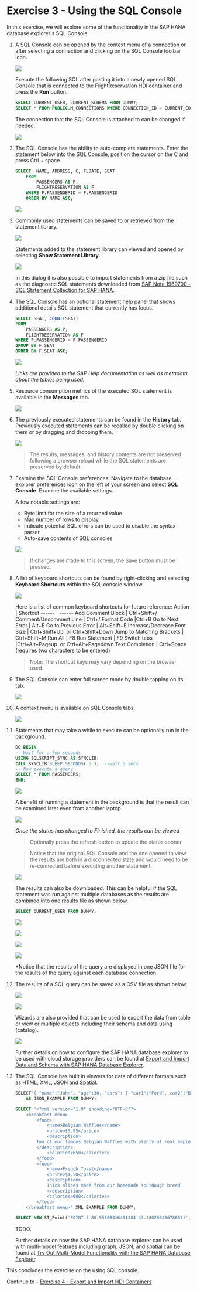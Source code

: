 # Exercise 3 - Using the SQL Console
In this exercise, we will explore some of the functionality in the SAP HANA database explorer's SQL Console. 

1. A SQL Console can be opened by the context menu of a connection or after selecting a connection and clicking on the SQL Console toolbar icon.  

    ![](images/OpenSQLConsole.png)

    Execute the following SQL after pasting it into a newly opened SQL Console that is connected to the FlightReservation HDI container and press the **Run** button.

    ```SQL
    SELECT CURRENT_USER, CURRENT_SCHEMA FROM DUMMY;
    SELECT * FROM PUBLIC.M_CONNECTIONS WHERE CONNECTION_ID = CURRENT_CONNECTION;
    ```

    The connection that the SQL Console is attached to can be changed if needed.

    ![](images/ChangeConnection.png)

2. The SQL Console has the ability to auto-complete statements.  Enter the statement below into the SQL Console, position the cursor on the C and press Ctrl + space.

    ```SQL
    SELECT 	NAME, ADDRESS, C, FLDATE, SEAT
        FROM 
            PASSENGERS AS P,
            FLIGHTRESERVATION AS F
        WHERE P.PASSENGERID = F.PASSENGERID
        ORDER BY NAME ASC;
    ```

    ![](images/AutoComplete.png)


3. Commonly used statements can be saved to or retrieved from the statement library.  

    ![](images/StatementLibrary.png)

    Statements added to the statement library can viewed and opened by selecting **Show Statement Library**.  
    
    ![](images/StatementLibraryShow.png)

    In this dialog it is also possible to import statements from a zip file such as the 
    diagnostic SQL statements downloaded from [SAP Note 1969700 - SQL Statement Collection for SAP HANA](https://launchpad.support.sap.com/#/notes/1969700).

4. The SQL Console has an optional statement help panel that shows additional details SQL statement that currently has focus.  

    ```SQL
    SELECT SEAT, COUNT(SEAT)
    FROM 
        PASSENGERS AS P,
        FLIGHTRESERVATION AS F
    WHERE P.PASSENGERID = F.PASSENGERID 
    GROUP BY F.SEAT
    ORDER BY F.SEAT ASC;
    ```

    ![](images/StatementHelpPanel.png)
    
    *Links are provided to the SAP Help documentation as well as metadata about the tables being used.* 
    
5. Resource consumption metrics of the executed SQL statement is available in the **Messages** tab.

    ![](images/Messages.png)

6. The previously executed statements can be found in the **History** tab.  Previously executed statements can be recalled by double clicking on them or by dragging and dropping them.

    ![](images/History.png)

    >The results, messages, and history contents are not preserved following a browser reload while the SQL statements are preserved by default.

7. Examine the SQL Console preferences.  Navigate to the database explorer preferences icon on the left of your screen and select **SQL Console**. Examine the available settings.  

    A few notable settings are:
    * Byte limit for the size of a returned value
    * Max number of rows to display
    * Indicate potential SQL errors can be used to disable the syntax parser
    * Auto-save contents of SQL consoles
   
   ![](images/DBX_Settings.png)

   >If changes are made to this screen, the Save button must be pressed.

8.  A list of keyboard shortcuts can be found by right-clicking and selecting **Keyboard Shortcuts** within the SQL console window.

    ![](images/KeyboardShortcuts.png)

    Here is a list of common keyboard shortcuts for future reference:
    Action | Shortcut
    ------ | ------
    Add Comment Block | Ctrl+Shift+/
    Comment/Uncomment Line | Ctrl+/
    Format Code	|Ctrl+B
    Go to Next Error | Alt+E
    Go to Previous Error | Alt+Shift+E
    Increase/Decrease Font Size | Ctrl+Shift+Up  or Ctrl+Shift+Down
    Jump to Matching Brackets | Ctrl+Shift+M
    Run All | F8
    Run Statement |	F9
    Switch tabs	|Ctrl+Alt+Pageup  or Ctrl+Alt+Pagedown
    Text Completion | Ctrl+Space (requires two characters to be entered)

    >Note: The shortcut keys may vary depending on the browser used.

9. The SQL Console can enter full screen mode by double tapping on its tab.  

    ![](images/FullScreen.png)

10. A context menu is available on SQL Console tabs.

    ![](images/SQLConsoleContextMenu.png)

11. Statements that may take a while to execute can be optionally run in the background.

    ```SQL
    DO BEGIN
    -- Wait for a few seconds
    USING SQLSCRIPT_SYNC AS SYNCLIB;
    CALL SYNCLIB:SLEEP_SECONDS( 5 );  --wait 5 secs
    -- Now execute a query
    SELECT * FROM PASSENGERS;
    END;
    ```

    ![](images/RunInBackground.png)

    A benefit of running a statement in the background is that the result can be examined later even from another laptop.

    ![](images/ViewBackgroundResults.png)
    
    *Once the status has changed to Finished, the results can be viewed*
    
    >Optionally press the refresh button to update the status sooner.

    >Notice that the original SQL Console and the one opened to view the results are both in a disconnected state and would need to be re-connected before executing another statement.

    ![](images/ViewBackgroundResults2.png)

    The results can also be downloaded.  This can be helpful if the SQL statement was run against multiple databases as the results are combined into one results file as shown below.

    ```SQL
    SELECT CURRENT_USER FROM DUMMY;
    ```

    ![](images/RunOnMultipleDatabases.png)

    ![](images/RunOnMultipleDatabases2.png)

    ![](images/RunOnMultipleDatabases4.png)

    ![](images/RunOnMultipleDatabases3.png)

    *Notice that the results of the query are displayed in one JSON file for the results of the query against each database connection.

12. The results of a SQL query can be saved as a CSV file as shown below.  

    ![](images/Download.png)

    ![](images/Download2.png.png)

    Wizards are also provided that can be used to export the data from table or view or multiple objects including their schema and data using (catalog).

    ![](images/ExportandImportWizards.png)

    Further details on how to configure the SAP HANA database explorer to be used with cloud storage providers can be found at [Export and Import Data and Schema with SAP HANA Database Explorer](https://developers.sap.com/tutorials/hana-dbx-export-import.html).

13. The SQL Console has built in viewers for data of different formats such as HTML, XML, JSON and Spatial.  

    ```SQL
    SELECT'{ "name":"John", "age":30, "cars": { "car1":"Ford", car2":"BMW", car3":"Fiat" }}'
        AS JSON_EXAMPLE FROM DUMMY;
    
    SELECT '<?xml version="1.0" encoding="UTF-8"?>
        <breakfast_menu>
            <food>
                <name>Belgian Waffles</name>
                <price>$5.95</price>
                <description>
            Two of our famous Belgian Waffles with plenty of real maple syrup
            </description>
                <calories>650</calories>
            </food>
            <food>
                <name>French Toast</name>
                <price>$4.50</price>
                <description>
                Thick slices made from our homemade sourdough bread
                </description>
                <calories>600</calories>
            </food>
        </breakfast_menu>' XML_EXAMPLE FROM DUMMY;

    SELECT NEW ST_Point('POINT (-80.55100416451384 43.48025646678657)', 4326) FROM DUMMY;
    ```

    TODO.

    Further details on how the SAP HANA database explorer can be used with multi-model features including graph, JSON, and spatial can be found at [Try Out Multi-Model Functionality with the SAP HANA Database Explorer](https://developers.sap.com/tutorials/hana-dbx-multi-model.html).

This concludes the exercise on the using SQL console.

Continue to - [Exercise 4 - Export and Import HDI Containers](../ex4/README.md)

